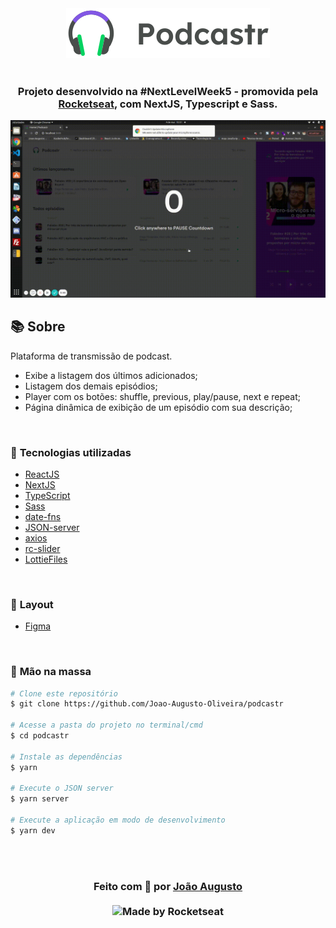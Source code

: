 <div align=center>

  <img src="./layouts/logo.svg" alt="Podcastr logo">
  <br>
  <br>

<h3>

Projeto desenvolvido na #NextLevelWeek5 - promovida pela [Rocketseat], com **NextJS**, **Typescript** e **Sass**.

</h3>

![PRINTS](./layouts/preview.gif)

</div>

## 📚 **Sobre**

Plataforma de transmissão de podcast. 
- Exibe a listagem dos últimos adicionados;
- Listagem dos demais episódios;
- Player com os botões: shuffle, previous, play/pause, next e repeat;
- Página dinâmica de exibição de um episódio com sua descrição;

<br>

### 📌  **Tecnologias utilizadas**
- [ReactJS]
- [NextJS]
- [TypeScript]
- [Sass]
- [date-fns]
- [JSON-server]
- [axios]
- [rc-slider]
- [LottieFiles]

<br>

### 🎨 **Layout**
- [Figma]

<br>

### 🚀 **Mão na massa**

```bash
# Clone este repositório
$ git clone https://github.com/Joao-Augusto-Oliveira/podcastr

# Acesse a pasta do projeto no terminal/cmd
$ cd podcastr

# Instale as dependências
$ yarn

# Execute o JSON server 
$ yarn server

# Execute a aplicação em modo de desenvolvimento
$ yarn dev

```

<br>
<br>

<h3 align="center">
Feito com 💜 por <a href="https://www.linkedin.com/in/joão-augusto-oliveira-dos-santos-9b0693195">João Augusto</a>
<br><br>
 
  <img alt="Made by Rocketseat" src="https://img.shields.io/badge/made%20by-Rocketseat-%237519C1">
</a>
</h3>

<!-- Links -->

[Rocketseat]: https://rocketseat.com.br/
[ReactJS]: https://reactjs.org
[NextJS]: https://nextjs.org/
[TypeScript]: https://www.typescriptlang.org/
[Sass]: https://sass-lang.com/
[date-fns]: https://date-fns.org/v2.20.1/docs/format
[JSON-server]: https://github.com/typicode/json-server
[axios]: https://github.com/axios/axios
[rc-slider]: https://slider-react-component.vercel.app/
[Figma]: https://www.figma.com/file/UwFEntsHpHYJlHNQAQr4gA/Podcastr?node-id=160%3A2761
[LottieFiles]: https://lottiefiles.com/

